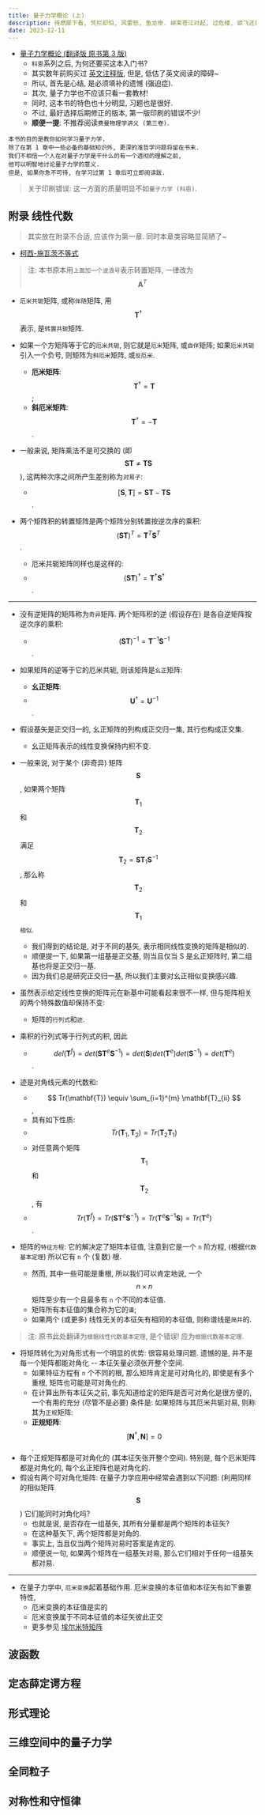 ```yaml
---
title: 量子力学概论 (上)
description: 待燃犀下看, 凭栏却怕, 风雷怒, 鱼龙惨. 峡束苍江对起, 过危楼, 欲飞还敛.
date: 2023-12-11
---
```


- [量子力学概论 (翻译版 原书第 3 版)](https://book.douban.com/subject/36460137/)
  - `科恩`系列之后, 为何还要买这本入门书?
  - 其实数年前购买过
    [英文注释版](https://book.douban.com/subject/35257979/),
    但是, 低估了英文阅读的障碍~
  - 所以, 首先是心结, 是必须填补的遗憾 (强迫症).
  - 其次, 量子力学也不应该只看一套教材!
  - 同时, 这本书的特色也十分明显, 习题也是很好.
  - 不过, 最好选择后期修正的版本, 第一版印刷的错误不少!
  - __顺便一提__: 不推荐阅读`费曼物理学讲义 (第三卷)`.

```
本书的目的是教你如何学习量子力学.
除了在第 1 章中一些必备的基础知识外, 更深的准哲学问题将留在书末.
我们不相信一个人在对量子力学是干什么的有一个透彻的理解之前,
他可以明智地讨论量子力学的意义.
但是, 如果你急不可待, 在学习过第 1 章后可立即阅读跋.
```

> 关于印刷错误: 这一方面的质量明显不如`量子力学 (科恩)`.

## 附录 线性代数

> 其实放在附录不合适, 应该作为第一章. 同时本章类容略显简陋了~

- [柯西-施瓦茨不等式](https://en.wikipedia.org/wiki/Cauchy-Schwarz_inequality)

> 注: 本书原本用`上面加一个波浪号`表示转置矩阵, 一律改为
  $$ \mathbf{A}^T $$

- `厄米共轭`矩阵, 或称`伴随`矩阵, 用
  $$ \mathbf{T}^{\dagger} $$
  表示, 是`转置共轭`矩阵.

- 如果一个方矩阵等于它的`厄米共轭`, 则它就是`厄米`矩阵, 或`自伴`矩阵;
  如果`厄米共轭`引入一个负号, 则矩阵为`斜厄米`矩阵, 或`反厄米`.
  - __厄米矩阵__:
    $$ \mathbf{T}^{\dagger} = \mathbf{T} $$;
  - __斜厄米矩阵__:
    $$ \mathbf{T}^{\dagger} = - \mathbf{T} $$.

- 一般来说, 矩阵乘法不是可交换的 (即
  $$ \mathbf{S} \mathbf{T} ≠ \mathbf{T} \mathbf{S} $$
  ), 这两种次序之间所产生差别称为`对易子`:
  - $$ [\mathbf{S}, \mathbf{T}] = \mathbf{S} \mathbf{T} - \mathbf{T} \mathbf{S} $$.
- 两个矩阵积的转置矩阵是两个矩阵分别转置按逆次序的乘积:
  $$ (\mathbf{S} \mathbf{T})^{T} = \mathbf{T}^{T} \mathbf{S}^{T} $$.
  - 厄米共轭矩阵同样也是这样的:
  - $$
      (\mathbf{S} \mathbf{T})^{\dagger} =
      \mathbf{T}^{\dagger} \mathbf{S}^{\dagger}
    $$.

---

- 没有逆矩阵的矩阵称为`奇异`矩阵.
  两个矩阵积的逆 (假设存在) 是各自逆矩阵按逆次序的乘积:
  - $$ (\mathbf{S} \mathbf{T})^{-1} = \mathbf{T}^{-1} \mathbf{S}^{-1} $$.
- 如果矩阵的逆等于它的厄米共轭, 则该矩阵是`幺正`矩阵:
  - __幺正矩阵__:
  - $$ \mathbf{U}^{\dagger} = \mathbf{U}^{-1} $$.
- 假设基矢是正交归一的, 幺正矩阵的列构成正交归一集, 其行也构成正交集.
  - 幺正矩阵表示的线性变换保持内积不变.

- 一般来说, 对于某个 (非奇异) 矩阵
  $$ \mathbf{S} $$,
  如果两个矩阵
  $$ \mathbf{T}_1 $$
  和
  $$ \mathbf{T}_2 $$
  满足
  $$ \mathbf{T}_2 = \mathbf{S} \mathbf{T}_1 \mathbf{S}^{-1} $$,
  那么称
  $$ \mathbf{T}_2 $$
  和
  $$ \mathbf{T}_1 $$
  `相似`.
  - 我们得到的结论是, 对于不同的基矢, 表示相同线性变换的矩阵是相似的.
  - 顺便提一下, 如果第一组基是正交基, 则当且仅当
    S
    是幺正矩阵时, 第二组基也将是正交归一基.
  - 因为我们总是研究正交归一基, 所以我们主要对幺正相似变换感兴趣.
- 虽然表示给定线性变换的矩阵元在新基中可能看起来很不一样,
  但与矩阵相关的两个特殊数值却保持不变:
  - 矩阵的`行列式`和`迹`.
- 乘积的行列式等于行列式的积, 因此
  - $$
      del(\mathbf{T}^{f}) =
      det(\mathbf{S} \mathbf{T}^{e} \mathbf{S}^{-1}) =
      det(\mathbf{S}) det(\mathbf{T}^{e}) det(\mathbf{S}^{-1}) =
      det(\mathbf{T}^{e})
    $$.
- 迹是对角线元素的代数和:
  - $$ Tr(\mathbf{T}) \equiv \sum_{i=1}^{m} \mathbf{T}_{ii} $$,
  - 具有如下性质:
  - $$
      Tr(\mathbf{T}_{1}, \mathbf{T}_{2}) =
      Tr(\mathbf{T}_{2} \mathbf{T}_{1})
    $$
  - 对任意两个矩阵
    $$ \mathbf{T}_{1} $$
    和
    $$ \mathbf{T}_{2} $$,
    有
  - $$
      Tr(\mathbf{T}^{f}) =
      Tr(\mathbf{S} \mathbf{T}^{e} \mathbf{S}^{-1}) =
      Tr(\mathbf{T}^{e} \mathbf{S}^{-1} \mathbf{S}) =
      Tr(\mathbf{T}^{e})
    $$.

- 矩阵的`特征方程`: 它的解决定了矩阵本征值, 注意到它是一个 `n` 阶方程,
  (根据`代数基本定理`) 所以它有 `n` 个 (复数) 根.
  - 然而, 其中一些可能是重根, 所以我们可以肯定地说, 一个
    $$ n \times n $$
    矩阵至少有一个且最多有 `n` 个不同的本征值.
  - 矩阵所有本征值的集合称为它的`谱`;
  - 如果两个 (或更多) 线性无关的本征矢有相同的本征值, 则称谱线是`简并`的.

> 注: 原书此处翻译为`根据线性代数基本定理`, 是个错误!
  应为`根据代数基本定理`.

- 将矩阵转化为对角形式有一个明显的优势: 很容易处理问题.
  遗憾的是, 并不是每一个矩阵都能对角化 -- 本征矢量必须张开整个空间.
  - 如果特征方程有 `n` 个不同的根, 那么矩阵肯定是可对角化的, 即使是有多个重根,
    矩阵也可能是可对角化的.
  - 在计算出所有本征矢之前, 事先知道给定的矩阵是否可对角化是很方便的, 一个有用的充分
    (尽管不是必要) 条件是: 如果矩阵与其厄米共轭对易, 则称其为`正规`矩阵:
  - __正规矩阵__:
    $$ [ \mathbf{N}^{\dagger}, \mathbf{N} ] = 0 $$.
- 每个正规矩阵都是可对角化的 (其本征矢张开整个空间).
  特别是, 每个厄米矩阵都是对角化的, 每个幺正矩阵也是对角化的.
- 假设有两个可对角化矩阵: 在量子力学应用中经常会遇到以下问题:
  (利用同样的相似矩阵
  $$ \mathbf{S} $$
  ) 它们能同时对角化吗?
  - 也就是说, 是否存在一组基矢, 其所有分量都是两个矩阵的本征矢?
  - 在这种基矢下, 两个矩阵都是对角的.
  - 事实上, 当且仅当两个矩阵对易时答案是肯定的.
  - 顺便说一句, 如果两个矩阵在一组基矢对易, 那么它们相对于任何一组基矢都对易.

---

- 在量子力学中, `厄米变换`起着基础作用.
  厄米变换的本征值和本征矢有如下重要特性,
  - 厄米变换的本征值是实的
  - 厄米变换属于不同本征值的本征矢彼此正交
  - 更多参见
    [埃尔米特矩阵](https://en.wikipedia.org/wiki/Hermitian_matrix)

## 波函数

## 定态薛定谔方程

## 形式理论

## 三维空间中的量子力学

## 全同粒子

## 对称性和守恒律
